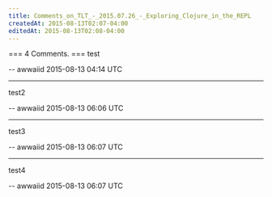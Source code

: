 ```yaml
---
title: Comments_on_TLT_-_2015.07.26_-_Exploring_Clojure_in_the_REPL
createdAt: 2015-08-13T02:07-04:00
editedAt: 2015-08-13T02:08-04:00
---
```


=== 4 Comments. ===
test

-- awwaiid 2015-08-13 04:14 UTC


----

test2

-- awwaiid 2015-08-13 06:06 UTC


----

test3

-- awwaiid 2015-08-13 06:07 UTC


----

test4

-- awwaiid 2015-08-13 06:07 UTC


